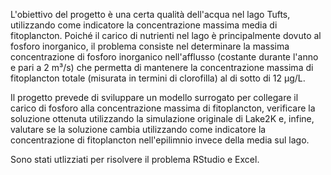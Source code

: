 L'obiettivo del progetto è  una certa qualità dell'acqua nel lago Tufts, utilizzando come indicatore la concentrazione massima media di fitoplancton. Poiché il carico di nutrienti nel lago è principalmente dovuto al fosforo inorganico, il problema consiste nel determinare la massima concentrazione di fosforo inorganico nell'afflusso (costante durante l'anno e pari a 2 m³/s) che permetta di mantenere la concentrazione massima di fitoplancton totale (misurata in termini di clorofilla) al di sotto di 12 μg/L.

Il progetto prevede di sviluppare un modello surrogato per collegare il carico di fosforo alla concentrazione massima di fitoplancton, verificare la soluzione ottenuta utilizzando la simulazione originale di Lake2K e, infine, valutare se la soluzione cambia utilizzando come indicatore la concentrazione di fitoplancton nell'epilimnio invece della media sul lago.

Sono stati utlizziati per risolvere il problema RStudio e Excel.

